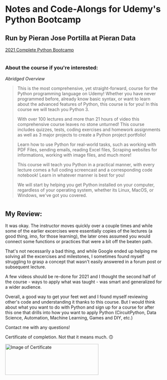 # Notes and Code-Alongs for Udemy's Python Bootcamp

## Run by Pieran Jose Portilla at Pieran Data

[2021 Complete Python Bootcamp](www.udemy.com/course/complete-python-bootcamp/learn/lecture/20672106#overview)

#

### About the course if you're interested: 
*Abridged Overview*
>This is the most comprehensive, yet straight-forward, course for the Python programming language on Udemy! Whether you have never programmed before, already know basic syntax, or want to learn about the advanced features of Python, this course is for you! In this course we will teach you Python 3.
>
>With over 100 lectures and more than 21 hours of video this comprehensive course leaves no stone unturned! This course includes quizzes, tests, coding exercises and homework assignments as well as 3 major projects to create a Python project portfolio!
>
>Learn how to use Python for real-world tasks, such as working with PDF Files, sending emails, reading Excel files, Scraping websites for informations, working with image files, and much more!
>
>This course will teach you Python in a practical manner, with every lecture comes a full coding screencast and a corresponding code notebook! Learn in whatever manner is best for you!
>
>We will start by helping you get Python installed on your computer, regardless of your operating system, whether its Linux, MacOS, or Windows, we've got you covered.

#

## My Review:

It was okay. The instructor moves quickly over a couple times and while some of the earlier excercises were essentially copies of the lectures (a good thing, imo, for those learning), the later ones assumed you would connect some functions or practices that were a bit off the beaten path. 

That's not necessarily a bad thing, and while Google ended up helping me solving all the excercises and milestones, I sometimes found myself struggling to grasp a concept that wasn't easily answered in a forum post or subsequent lecture. 

A few videos should be re-done for 2021 and I thought the second half of the course - ways to apply what was taught - was smart and generalized for a wider audience. 

Overall, a good way to get your feet wet and I found myself reviewing other's code and understanding it thanks to this course. But I would think about what you want to do with Python and sign up for a course for after this one that drills into how you want to apply Python (CircuitPython, Data Science, Automation, Machine Learning, Games and DIY, etc.)

Contact me with any questions! 

Certificate of completion. Not that it means much. 🙃


<img src="https://imgur.com/a/R7M0YZ2" alt="Image of Certificate" width="300" height="100" />
